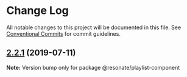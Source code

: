 # Change Log

All notable changes to this project will be documented in this file.
See [Conventional Commits](https://conventionalcommits.org) for commit guidelines.

## [2.2.1](https://github.com/@resonatecoop/stream2own/compare/@resonate/playlist-component@2.1.0...@resonate/playlist-component@2.2.1) (2019-07-11)

**Note:** Version bump only for package @resonate/playlist-component
